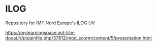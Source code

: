 # ILOG

Repository for IMT Nord Europe's ILOG UV

https://mylearningspace.imt-lille-douai.fr/pluginfile.php/37812/mod_scorm/content/5/presentation.html
